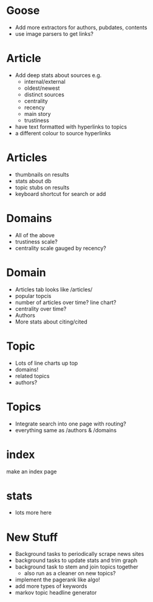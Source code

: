 <!-- # TODO -->

# Goose
- Add more extractors for authors, pubdates, contents
- use image parsers to get links?

# Article
- Add deep stats about sources e.g.
	- internal/external
	- oldest/newest
	- distinct sources 
	- centrality
	- recency
	- main story
	- trustiness
- have text formatted with hyperlinks to topics
- a different colour to source hyperlinks

# Articles
- thumbnails on results
- stats about db
- topic stubs on results
- keyboard shortcut for search or add

# Domains
- All of the above
- trustiness scale?
- centrality scale gauged by recency?

# Domain
- Articles tab looks like /articles/
- popular topcis
- number of articles over time? line chart?
- centrality over time?
- Authors
- More stats about citing/cited

# Topic
- Lots of line charts up top
- domains!
- related topics
- authors?

# Topics
- Integrate search into one page with routing?
- everything same as /authors & /domains

# index
make an index page

# stats
- lots more here

# New Stuff
- Background tasks to periodically scrape news sites
- background tasks to update stats and trim graph
- background task to stem and join topics together
	- also run as a cleaner on new topics?
- implement the pagerank like algo!
- add more types of keywords
- markov topic headline generator
